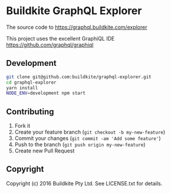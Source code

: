 # Buildkite GraphQL Explorer

The source code to https://graphql.buildkite.com/explorer

This project uses the excellent GraphiQL IDE https://github.com/graphql/graphiql

## Development

```bash
git clone git@github.com:buildkite/graphql-explorer.git
cd graphql-explorer
yarn install
NODE_ENV=development npm start
```

## Contributing

1. Fork it
2. Create your feature branch (`git checkout -b my-new-feature`)
3. Commit your changes (`git commit -am 'Add some feature'`)
4. Push to the branch (`git push origin my-new-feature`)
5. Create new Pull Request

## Copyright

Copyright (c) 2016 Buildkite Pty Ltd. See LICENSE.txt for details.
